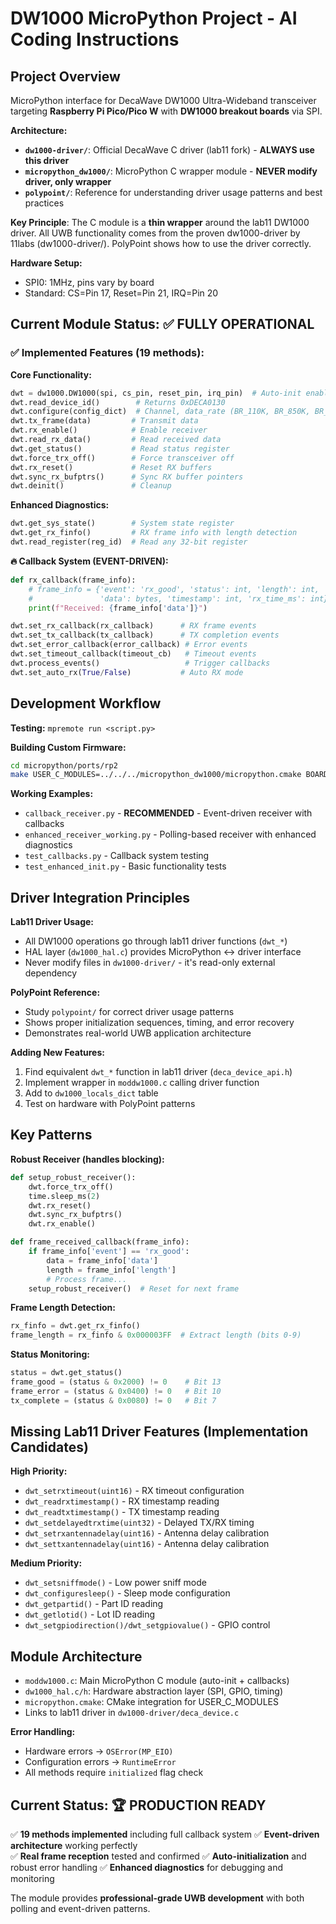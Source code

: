 # DW1000 MicroPython Project - AI Coding Instructions

## Project Overview

MicroPython interface for DecaWave DW1000 Ultra-Wideband transceiver targeting **Raspberry Pi Pico/Pico W** with **DW1000 breakout boards** via SPI.

**Architecture:**
- **`dw1000-driver/`**: Official DecaWave C driver (lab11 fork) - **ALWAYS use this driver**
- **`micropython_dw1000/`**: MicroPython C wrapper module - **NEVER modify driver, only wrapper**
- **`polypoint/`**: Reference for understanding driver usage patterns and best practices

**Key Principle**: The C module is a **thin wrapper** around the lab11 DW1000 driver. All UWB functionality comes from the proven dw1000-driver by 11labs (dw1000-driver/). PolyPoint shows how to use the driver correctly.

**Hardware Setup:**
- SPI0: 1MHz, pins vary by board
- Standard: CS=Pin 17, Reset=Pin 21, IRQ=Pin 20

## Current Module Status: ✅ FULLY OPERATIONAL

### ✅ Implemented Features (19 methods):

**Core Functionality:**
```python
dwt = dw1000.DW1000(spi, cs_pin, reset_pin, irq_pin)  # Auto-init enabled
dwt.read_device_id()        # Returns 0xDECA0130
dwt.configure(config_dict)  # Channel, data_rate (BR_110K, BR_850K, BR_6M8)
dwt.tx_frame(data)         # Transmit data
dwt.rx_enable()            # Enable receiver  
dwt.read_rx_data()         # Read received data
dwt.get_status()           # Read status register
dwt.force_trx_off()        # Force transceiver off
dwt.rx_reset()             # Reset RX buffers
dwt.sync_rx_bufptrs()      # Sync RX buffer pointers
dwt.deinit()               # Cleanup
```

**Enhanced Diagnostics:**
```python
dwt.get_sys_state()        # System state register
dwt.get_rx_finfo()         # RX frame info with length detection  
dwt.read_register(reg_id)  # Read any 32-bit register
```

**🔥 Callback System (EVENT-DRIVEN):**
```python
def rx_callback(frame_info):
    # frame_info = {'event': 'rx_good', 'status': int, 'length': int, 
    #               'data': bytes, 'timestamp': int, 'rx_time_ms': int}
    print(f"Received: {frame_info['data']}")

dwt.set_rx_callback(rx_callback)      # RX frame events
dwt.set_tx_callback(tx_callback)      # TX completion events  
dwt.set_error_callback(error_callback) # Error events
dwt.set_timeout_callback(timeout_cb)   # Timeout events
dwt.process_events()                   # Trigger callbacks
dwt.set_auto_rx(True/False)           # Auto RX mode
```

## Development Workflow

**Testing:** `mpremote run <script.py>`

**Building Custom Firmware:**
```bash
cd micropython/ports/rp2
make USER_C_MODULES=../../../micropython_dw1000/micropython.cmake BOARD=RPI_PICO -j16
```

**Working Examples:**
- `callback_receiver.py` - **RECOMMENDED** - Event-driven receiver with callbacks
- `enhanced_receiver_working.py` - Polling-based receiver with enhanced diagnostics
- `test_callbacks.py` - Callback system testing
- `test_enhanced_init.py` - Basic functionality tests

## Driver Integration Principles

**Lab11 Driver Usage:**
- All DW1000 operations go through lab11 driver functions (`dwt_*`)
- HAL layer (`dw1000_hal.c`) provides MicroPython ↔ driver interface
- Never modify files in `dw1000-driver/` - it's read-only external dependency

**PolyPoint Reference:**
- Study `polypoint/` for correct driver usage patterns
- Shows proper initialization sequences, timing, and error recovery
- Demonstrates real-world UWB application architecture

**Adding New Features:**
1. Find equivalent `dwt_*` function in lab11 driver (`deca_device_api.h`)
2. Implement wrapper in `moddw1000.c` calling driver function
3. Add to `dw1000_locals_dict` table
4. Test on hardware with PolyPoint patterns

## Key Patterns

**Robust Receiver (handles blocking):**
```python
def setup_robust_receiver():
    dwt.force_trx_off()
    time.sleep_ms(2)
    dwt.rx_reset()
    dwt.sync_rx_bufptrs()
    dwt.rx_enable()

def frame_received_callback(frame_info):
    if frame_info['event'] == 'rx_good':
        data = frame_info['data']
        length = frame_info['length']
        # Process frame...
    setup_robust_receiver()  # Reset for next frame
```

**Frame Length Detection:**
```python
rx_finfo = dwt.get_rx_finfo()
frame_length = rx_finfo & 0x000003FF  # Extract length (bits 0-9)
```

**Status Monitoring:**
```python
status = dwt.get_status()
frame_good = (status & 0x2000) != 0    # Bit 13
frame_error = (status & 0x0400) != 0   # Bit 10  
tx_complete = (status & 0x0080) != 0   # Bit 7
```

## Missing Lab11 Driver Features (Implementation Candidates)

**High Priority:**
- `dwt_setrxtimeout(uint16)` - RX timeout configuration
- `dwt_readrxtimestamp()` - RX timestamp reading  
- `dwt_readtxtimestamp()` - TX timestamp reading
- `dwt_setdelayedtrxtime(uint32)` - Delayed TX/RX timing
- `dwt_setrxantennadelay(uint16)` - Antenna delay calibration
- `dwt_settxantennadelay(uint16)` - Antenna delay calibration

**Medium Priority:**
- `dwt_setsniffmode()` - Low power sniff mode
- `dwt_configuresleep()` - Sleep mode configuration
- `dwt_getpartid()` - Part ID reading
- `dwt_getlotid()` - Lot ID reading
- `dwt_setgpiodirection()/dwt_setgpiovalue()` - GPIO control

## Module Architecture
- `moddw1000.c`: Main MicroPython C module (auto-init + callbacks)
- `dw1000_hal.c/h`: Hardware abstraction layer (SPI, GPIO, timing)
- `micropython.cmake`: CMake integration for USER_C_MODULES
- Links to lab11 driver in `dw1000-driver/deca_device.c`

**Error Handling:**
- Hardware errors → `OSError(MP_EIO)`
- Configuration errors → `RuntimeError`
- All methods require `initialized` flag check

## Current Status: 🏆 PRODUCTION READY
✅ **19 methods implemented** including full callback system
✅ **Event-driven architecture** working perfectly  
✅ **Real frame reception** tested and confirmed
✅ **Auto-initialization** and robust error handling
✅ **Enhanced diagnostics** for debugging and monitoring

The module provides **professional-grade UWB development** with both polling and event-driven patterns.